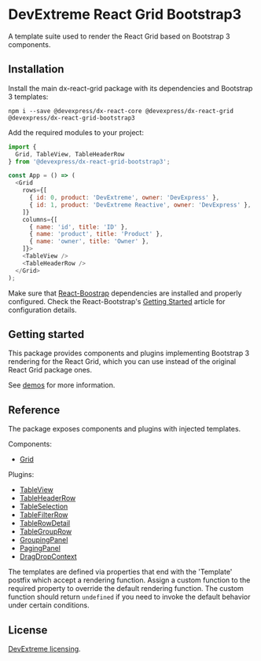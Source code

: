 # DevExtreme React Grid Bootstrap3

A template suite used to render the React Grid based on Bootstrap 3 components.

## Installation

Install the main dx-react-grid package with its dependencies and Bootstrap 3 templates:

```
npm i --save @devexpress/dx-react-core @devexpress/dx-react-grid @devexpress/dx-react-grid-bootstrap3
```

Add the required modules to your project:

```js
import {
  Grid, TableView, TableHeaderRow
} from '@devexpress/dx-react-grid-bootstrap3';

const App = () => (
  <Grid
    rows={[
      { id: 0, product: 'DevExtreme', owner: 'DevExpress' },
      { id: 1, product: 'DevExtreme Reactive', owner: 'DevExpress' },
    ]}
    columns={[
      { name: 'id', title: 'ID' },
      { name: 'product', title: 'Product' },
      { name: 'owner', title: 'Owner' },
    ]}>
    <TableView />
    <TableHeaderRow />
  </Grid>
);
```

Make sure that [React-Boostrap](https://react-bootstrap.github.io) dependencies are installed and properly configured. Check the React-Bootstrap's [Getting Started](https://react-bootstrap.github.io/getting-started.html) article for configuration details.

## Getting started

This package provides components and plugins implementing Bootstrap 3 rendering for the React Grid, which you can use instead of the original React Grid package ones.

See [demos](https://devexpress.github.io/devextreme-reactive/react/grid/demos/) for more information.

## Reference

The package exposes components and plugins with injected templates.

Components:

- [Grid](https://devexpress.github.io/devextreme-reactive/react/grid/docs/reference/grid/)

Plugins:

- [TableView](https://devexpress.github.io/devextreme-reactive/react/grid/docs/reference/table-view/)
- [TableHeaderRow](https://devexpress.github.io/devextreme-reactive/react/grid/docs/reference/table-header-row/)
- [TableSelection](https://devexpress.github.io/devextreme-reactive/react/grid/docs/reference/table-selection/)
- [TableFilterRow](https://devexpress.github.io/devextreme-reactive/react/grid/docs/reference/table-filter-row/)
- [TableRowDetail](https://devexpress.github.io/devextreme-reactive/react/grid/docs/reference/table-row-detail/)
- [TableGroupRow](https://devexpress.github.io/devextreme-reactive/react/grid/docs/reference/table-group-row/)
- [GroupingPanel](https://devexpress.github.io/devextreme-reactive/react/grid/docs/reference/grouping-panel/)
- [PagingPanel](https://devexpress.github.io/devextreme-reactive/react/grid/docs/reference/paging-panel/)
- [DragDropContext](https://devexpress.github.io/devextreme-reactive/react/grid/docs/reference/drag-drop-context/)

The templates are defined via properties that end with the 'Template' postfix which accept a rendering function. Assign a custom function to the required property to override the default rendering function. The custom function should return `undefined` if you need to invoke the default behavior under certain conditions.

## License

[DevExtreme licensing](https://js.devexpress.com/licensing/).

